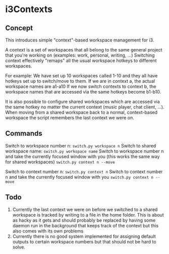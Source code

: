 # i3Contexts
## Concept
This introduces simple "context"-based workspace management for i3.

A context is a set of workspaces that all belong to the same general project that you're working on (examples: work, personal, writing, ...)
Switching context effectively "remaps" all the usual workspace hotkeys to different workspaces.

For example: We have set up 10 workspaces called 1-10 and they all have hotkeys set up to switch/move to them.
If we are in context a, the actual workspace names are a1-a10
If we now switch contexts to context b, the workspace names that are accessed via the same hotkeys become b1-b10.

It is also possible to configure shared workspaces which are accessed via the same hotkey no matter the current context (music player, chat client, ...).
When moving from a shared workspace back to a normal, context-based workspace the script remembers the last context we were on.

## Commands
Switch to workspace number n:
`switch.py workspace n`
Switch to shared workspace name:
`switch.py workspace name`
Switch to workspace number n and take the currently focused window with you (this works the same way for shared workspaces)
`switch.py context n --move`

Switch to context number n:
`switch.py context n`
Switch to context number n and take the currently focused window with you
`switch.py context n --move`

## Todo
1. Currently the last context we were on before we switched to a shared workspace is tracked by writing to a file in the home folder. This is about as hacky as it gets and should probably be replaced by having some daemon run in the background that keeps track of the context but this also comes with its own problems
2. Currently there is no good system implemented for assigning default outputs to certain workspace numbers but that should not be hard to solve.
